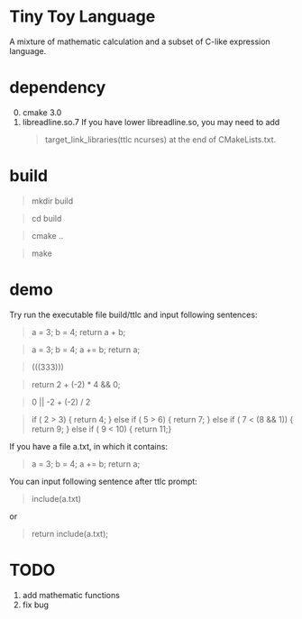 # Tiny Toy Language

A mixture of mathematic calculation and a subset of C-like expression language.

# dependency

0. cmake 3.0
1. libreadline.so.7
   If you have lower libreadline.so, you may need to add 
   > target_link_libraries(ttlc ncurses)
   at the end of CMakeLists.txt.

# build

> mkdir build

> cd build

> cmake ..

> make

# demo

Try run the executable file build/ttlc and input following sentences:

> a = 3; b = 4; return a + b;

> a = 3; b = 4; a += b; return a;

> (((333)))

> return 2 + (-2) * 4 && 0;

> 0 || -2 + (-2) / 2

> if ( 2 > 3) { return 4; } else if ( 5 > 6) { return 7; } else if ( 7 < (8 && 1)) { return 9; } else if ( 9 < 10) { return 11;}

If you have a file a.txt, in which it contains:

> a = 3;
> b = 4;
> a += b;
> return a;

You can input following sentence after ttlc prompt:

> include(a.txt)

or

> return include(a.txt);

# TODO
1. add mathematic functions
2. fix bug


